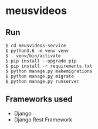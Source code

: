 # meusvideos

## Run
```
$ cd meusvideos-service
$ python3.6 -m venv venv
$ . venv/bin/activate
$ pip install --upgrade pip
$ pip install -r requirements.txt
$ python manage.py makemigrations
$ python manage.py migrate
$ python manage.py runserver
```

## Frameworks used
* Django
* Django Rest Framework

